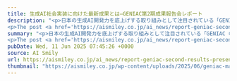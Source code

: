 ```yaml
---
title: 生成AI社会実装に向けた最新成果とは―GENIAC第2期成果報告会レポート
description: "<p>日本の生成AI開発力を底上げする取り組みとして注目されている「GENIAC（Generative AI Accelerator Challenge）」の第2期成果報告会が開催されました。 GENIACは、経済産業省とNE [&#8230;]</p>
<p>The post <a href='https://aismiley.co.jp/ai_news/report-geniac-second-results-presentation/'>生成AI社会実装に向けた最新成果とは―GENIAC第2期成果報告会レポート</a> first appeared on <a href='https://aismiley.co.jp'>AIポータルメディアAIsmiley</a>.</p>"
summary: "<p>日本の生成AI開発力を底上げする取り組みとして注目されている「GENIAC（Generative AI Accelerator Challenge）」の第2期成果報告会が開催されました。 GENIACは、経済産業省とNE [&#8230;]</p>
<p>The post <a href='https://aismiley.co.jp/ai_news/report-geniac-second-results-presentation/'>生成AI社会実装に向けた最新成果とは―GENIAC第2期成果報告会レポート</a> first appeared on <a href='https://aismiley.co.jp'>AIポータルメディアAIsmiley</a>.</p>"
pubDate: Wed, 11 Jun 2025 07:45:26 +0000
source: AI Smily
url: https://aismiley.co.jp/ai_news/report-geniac-second-results-presentation/
thumbnail: "https://aismiley.co.jp/wp-content/uploads/2025/06/geniac-main.png"
---
```


